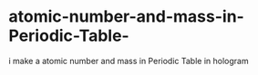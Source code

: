 # atomic-number-and-mass-in-Periodic-Table-
i make a  atomic number and mass  in Periodic Table in hologram
